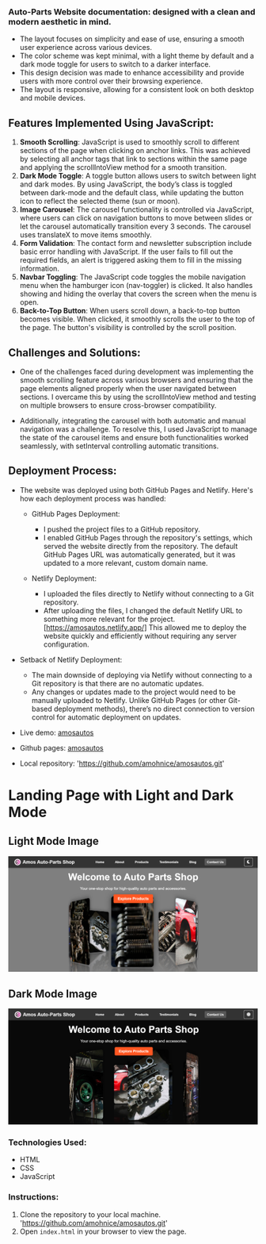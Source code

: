 ### Auto-Parts Website documentation: **designed with a clean and modern aesthetic in mind.**

- The layout focuses on simplicity and ease of use, ensuring a smooth user experience across various devices.
- The color scheme was kept minimal, with a light theme by default and a dark mode toggle for users to switch to a darker interface.
- This design decision was made to enhance accessibility and provide users with more control over their browsing experience.
- The layout is responsive, allowing for a consistent look on both desktop and mobile devices.

## Features Implemented Using JavaScript:

1. **Smooth Scrolling**: JavaScript is used to smoothly scroll to different sections of the page when clicking on anchor links. This was achieved by selecting all anchor tags that link to sections within the same page and applying the scrollIntoView method for a smooth transition.
2. **Dark Mode Toggle**: A toggle button allows users to switch between light and dark modes. By using JavaScript, the body’s class is toggled between dark-mode and the default class, while updating the button icon to reflect the selected theme (sun or moon).
3. **Image Carousel**: The carousel functionality is controlled via JavaScript, where users can click on navigation buttons to move between slides or let the carousel automatically transition every 3 seconds. The carousel uses translateX to move items smoothly.
4. **Form Validation**: The contact form and newsletter subscription include basic error handling with JavaScript. If the user fails to fill out the required fields, an alert is triggered asking them to fill in the missing information.
5. **Navbar Toggling**: The JavaScript code toggles the mobile navigation menu when the hamburger icon (nav-toggler) is clicked. It also handles showing and hiding the overlay that covers the screen when the menu is open.
6. **Back-to-Top Button**: When users scroll down, a back-to-top button becomes visible. When clicked, it smoothly scrolls the user to the top of the page. The button's visibility is controlled by the scroll position.

## Challenges and Solutions:

- One of the challenges faced during development was implementing the smooth scrolling feature across various browsers and ensuring that the page elements aligned properly when the user navigated between sections. I overcame this by using the scrollIntoView method and testing on multiple browsers to ensure cross-browser compatibility.

- Additionally, integrating the carousel with both automatic and manual navigation was a challenge. To resolve this, I used JavaScript to manage the state of the carousel items and ensure both functionalities worked seamlessly, with setInterval controlling automatic transitions.

## Deployment Process:
- The website was deployed using both GitHub Pages and Netlify. Here's how each deployment process was handled:

    - GitHub Pages Deployment:
        - I pushed the project files to a GitHub repository.
        - I enabled GitHub Pages through the repository's settings, which served the website directly from the repository.
        The default GitHub Pages URL was automatically generated, but it was updated to a more relevant, custom domain name.

    - Netlify Deployment:
        - I uploaded the files directly to Netlify without connecting to a Git repository.
        - After uploading the files, I changed the default Netlify URL to something more relevant for the project. [https://amosautos.netlify.app/]
        This allowed me to deploy the website quickly and efficiently without requiring any server configuration.

- Setback of Netlify Deployment:

    - The main downside of deploying via Netlify without connecting to a Git repository is that there are no automatic updates.
    - Any changes or updates made to the project would need to be manually uploaded to Netlify. Unlike GitHub Pages (or other Git-based deployment methods), there’s no direct connection to version control for automatic deployment on updates.

- Live demo: [amosautos](https://amosautos.netlify.app/)
- Github pages: [amosautos](https://amohnice.github.io/amosautos/)
- Local repository: 'https://github.com/amohnice/amosautos.git'

# Landing Page with Light and Dark Mode
## Light Mode Image

![Light Mode](assets/images/Landing%20page/light-mode.png)

## Dark Mode Image

![Dark Mode](assets/images/Landing%20page/dark-mode.png)

### Technologies Used:
- HTML
- CSS
- JavaScript

### Instructions:
1. Clone the repository to your local machine. 'https://github.com/amohnice/amosautos.git'
2. Open `index.html` in your browser to view the page.
